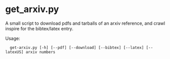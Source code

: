 # get_arxiv.py

A small script to download pdfs and tarballs of an arxiv reference,
and crawl inspire for the bibtex/latex entry.

Usage:
```
  get-arxiv.py [-h] [--pdf] [--download] [--bibtex] [--latex] [--latexUS] arxiv numbers
```
